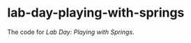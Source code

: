 lab-day-playing-with-springs
============================

The code for *Lab Day: Playing with Springs*.
